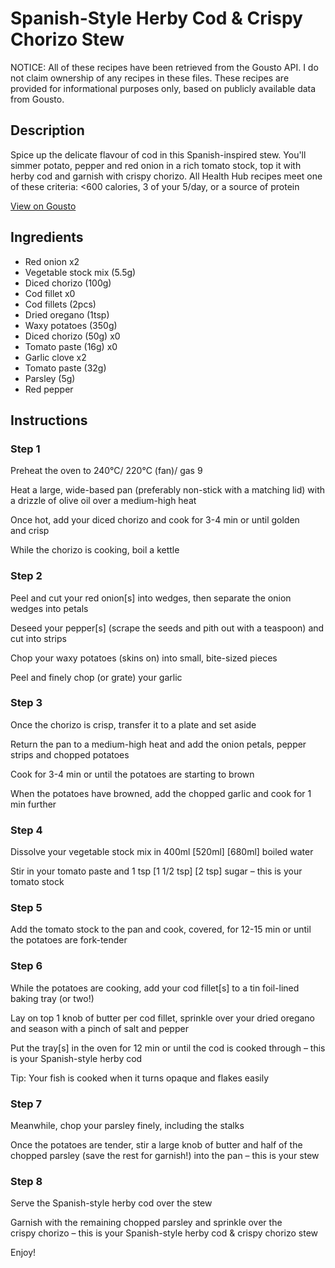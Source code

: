 # Spanish-Style Herby Cod & Crispy Chorizo Stew

NOTICE: All of these recipes have been retrieved from the Gousto API. I do not claim ownership of any recipes in these files. These recipes are provided for informational purposes only, based on publicly available data from Gousto.

## Description

Spice up the delicate flavour of cod in this Spanish-inspired stew. You'll simmer potato, pepper and red onion in a rich tomato stock, top it with herby cod and garnish with crispy chorizo. All Health Hub recipes meet one of these criteria: <600 calories, 3 of your 5/day, or a source of protein


[View on Gousto](https://www.gousto.co.uk/recipes/cookbook/spanish-herby-cod-chorizo-stew)

## Ingredients

- Red onion x2
- Vegetable stock mix (5.5g)
- Diced chorizo (100g)
- Cod fillet x0
- Cod fillets (2pcs)
- Dried oregano (1tsp)
- Waxy potatoes (350g)
- Diced chorizo (50g) x0
- Tomato paste (16g) x0
- Garlic clove x2
- Tomato paste (32g)
- Parsley (5g)
- Red pepper

## Instructions


### Step 1

Preheat the oven to 240°C/ 220°C (fan)/ gas 9

Heat a large, wide-based pan (preferably non-stick with a matching lid) with a drizzle of olive oil over a medium-high heat

Once hot, add your diced chorizo and cook for 3-4 min or until golden and crisp

While the chorizo is cooking, boil a kettle


### Step 2

Peel and cut your red onion[s] into wedges, then separate the onion wedges into petals

Deseed your pepper[s] (scrape the seeds and pith out with a teaspoon) and cut into strips

Chop your waxy potatoes (skins on) into small, bite-sized pieces

Peel and finely chop (or grate) your garlic


### Step 3

Once the chorizo is crisp, transfer it to a plate and set aside

Return the pan to a medium-high heat and add the onion petals, pepper strips and chopped potatoes

Cook for 3-4 min or until the potatoes are starting to brown

When the potatoes have browned, add the chopped garlic and cook for 1 min further


### Step 4

Dissolve your vegetable stock mix in 400ml <span class="text-purple">[520ml]</span> <span class="text-danger">[680ml] </span>boiled water

Stir in your tomato paste and 1 tsp<span class="text-purple"> [1 1/2 tsp]</span> <span class="text-danger">[2 tsp]</span> sugar – this is your tomato stock


### Step 5

Add the tomato stock to the pan and cook, covered, for 12-15 min or until the potatoes are fork-tender


### Step 6

While the potatoes are cooking, add your cod fillet[s] to a tin foil-lined baking tray (or two!)

Lay on top 1 knob of butter per cod fillet, sprinkle over your dried oregano and season with a pinch of salt and pepper

Put the tray[s] in the oven for 12 min or until the cod is cooked through – this is your Spanish-style herby cod

Tip: Your fish is cooked when it turns opaque and flakes easily


### Step 7

Meanwhile, chop your parsley finely, including the stalks

Once the potatoes are tender, stir a large knob of butter and half of the chopped parsley (save the rest for garnish!) into the pan – this is your stew

### Step 8

Serve the Spanish-style herby cod over the stew

Garnish with the remaining chopped parsley and sprinkle over the crispy chorizo – this is your Spanish-style herby cod & crispy chorizo stew

Enjoy!

